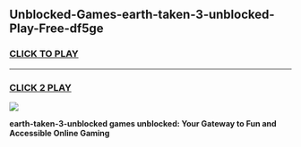 
## Unblocked-Games-earth-taken-3-unblocked-Play-Free-df5ge
<h3>
<a href="https://premium76.site?title=earth-taken-3-unblocked&ref=10A">CLICK TO PLAY</a></h3>
<hr>

<h3>
<a href="https://premium76.site?title=earth-taken-3-unblocked&ref=10A">CLICK 2 PLAY</a>
  
</h3>

<a href="https://premium76.site?title=earth-taken-3-unblocked&ref=10A"><img src="https://clearcache.store/games.png"></a>


**earth-taken-3-unblocked games unblocked: Your Gateway to Fun and Accessible Online Gaming**
